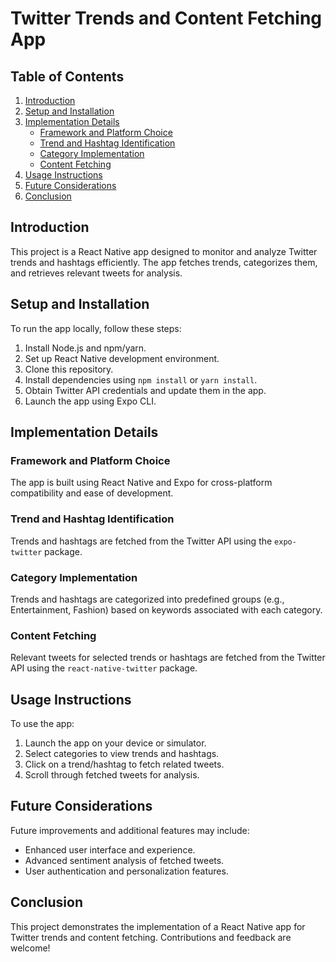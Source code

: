 # Twitter Trends and Content Fetching App

## Table of Contents
1. [Introduction](#introduction)
2. [Setup and Installation](#setup-and-installation)
3. [Implementation Details](#implementation-details)
   - [Framework and Platform Choice](#framework-and-platform-choice)
   - [Trend and Hashtag Identification](#trend-and-hashtag-identification)
   - [Category Implementation](#category-implementation)
   - [Content Fetching](#content-fetching)
4. [Usage Instructions](#usage-instructions)
5. [Future Considerations](#future-considerations)
6. [Conclusion](#conclusion)

## Introduction
This project is a React Native app designed to monitor and analyze Twitter trends and hashtags efficiently. The app fetches trends, categorizes them, and retrieves relevant tweets for analysis.

## Setup and Installation
To run the app locally, follow these steps:

1. Install Node.js and npm/yarn.
2. Set up React Native development environment.
3. Clone this repository.
4. Install dependencies using `npm install` or `yarn install`.
5. Obtain Twitter API credentials and update them in the app.
6. Launch the app using Expo CLI.

## Implementation Details

### Framework and Platform Choice
The app is built using React Native and Expo for cross-platform compatibility and ease of development.

### Trend and Hashtag Identification
Trends and hashtags are fetched from the Twitter API using the `expo-twitter` package.

### Category Implementation
Trends and hashtags are categorized into predefined groups (e.g., Entertainment, Fashion) based on keywords associated with each category.

### Content Fetching
Relevant tweets for selected trends or hashtags are fetched from the Twitter API using the `react-native-twitter` package.

## Usage Instructions
To use the app:

1. Launch the app on your device or simulator.
2. Select categories to view trends and hashtags.
3. Click on a trend/hashtag to fetch related tweets.
4. Scroll through fetched tweets for analysis.

## Future Considerations
Future improvements and additional features may include:
- Enhanced user interface and experience.
- Advanced sentiment analysis of fetched tweets.
- User authentication and personalization features.

## Conclusion
This project demonstrates the implementation of a React Native app for Twitter trends and content fetching. Contributions and feedback are welcome!
